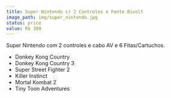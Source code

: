```yaml
---
title: Super Nintendo c/ 2 Controles e Fonte Bivolt
image_path: img/super_nintendo.jpg
status: price
value: R$ 300
---
```

Super Nintendo com 2 controles e cabo AV e 6 Fitas/Cartuchos.

- Donkey Kong Country
- Donkey Kong Country 3
- Super Street Fighter 2
- Killer Instinct
- Mortal Kombat 2
- Tiny Toon Adventures
